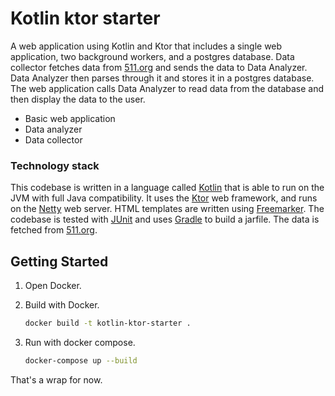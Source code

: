 # Kotlin ktor starter

A web application using Kotlin and Ktor that includes a single web application, two background workers, and a postgres database. Data collector fetches data from [511.org](https://511.org/) and sends the data to Data Analyzer. Data Analyzer then parses through it and stores it in a postgres database. The web application calls Data Analyzer to read data from the database and then display the data to the user.

* Basic web application
* Data analyzer
* Data collector

### Technology stack

This codebase is written in a language called [Kotlin](https://kotlinlang.org) that is able to run on the JVM with full
Java compatibility.
It uses the [Ktor](https://ktor.io) web framework, and runs on the [Netty](https://netty.io/) web server.
HTML templates are written using [Freemarker](https://freemarker.apache.org).
The codebase is tested with [JUnit](https://junit.org/) and uses [Gradle](https://gradle.org) to build a jarfile.
The data is fetched from [511.org](https://511.org/).

## Getting Started

1. Open Docker.

1. Build with Docker.

    ```bash
    docker build -t kotlin-ktor-starter .
    ```

1.  Run with docker compose.

    ```bash
    docker-compose up --build
    ```

That's a wrap for now.
